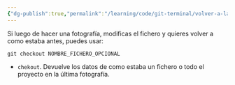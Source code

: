 ```yaml
---
{"dg-publish":true,"permalink":"/learning/code/git-terminal/volver-a-la-ultima-fotografia-de-un-fichero-en-git/","created":"2024-03-27T16:18","updated":"2024-03-27T16:18"}
---
```


Si luego de hacer una fotografía, modificas el fichero y quieres volver a como estaba antes, puedes usar:
```shell
git checkout NOMBRE_FICHERO_OPCIONAL
```
- `chekout`. Devuelve los datos de como estaba un fichero o todo el proyecto en la última fotografía.